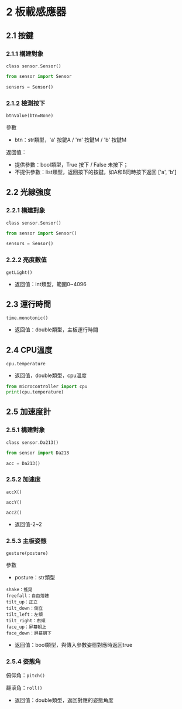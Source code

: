 # 2 板載感應器

## 2.1 按鍵

### 2.1.1 構建對象

`class sensor.Sensor()`

```python
from sensor import Sensor

sensors = Sensor()
```

### 2.1.2 檢測按下

`btnValue(btn=None)`

參數

* btn：str類型，'a' 按鍵A / 'm' 按鍵M / 'b' 按鍵M

返回值：

* 提供參數：bool類型，True 按下 / False 未按下；
* 不提供參數：list類型，返回按下的按鍵，如A和B同時按下返回 \['a', 'b']

## 2.2 光線強度

### 2.2.1 構建對象

`class sensor.Sensor()`

```python
from sensor import Sensor()

sensors = Sensor()
```

### 2.2.2 亮度數值

`getLight()`

* 返回值：int類型，範圍0\~4096

## 2.3 運行時間

`time.monotonic()`

* 返回值：double類型，主板運行時間

## 2.4 CPU溫度

`cpu.temperature`

* 返回值，double類型，cpu溫度

```python
from microcontroller import cpu
print(cpu.temperature)
```

## 2.5 加速度計

### 2.5.1 構建對象

`class sensor.Da213()`

```python
from sensor import Da213

acc = Da213()
```

### 2.5.2 加速度

`accX()`

`accY()`

`accZ()`

* 返回值-2\~2

### 2.5.3 主板姿態

`gesture(posture)`

參數

* posture：str類型

```
shake：搖晃
freefall：自由落體
tilt_up：正立
tilt_down：倒立
tilt_left：左傾
tilt_right：右傾
face_up：屏幕朝上
face_down：屏幕朝下
```

* 返回值：bool類型，與傳入參數姿態對應時返回true

### **2.5.4** 姿態角

俯仰角：`pitch()`

翻滚角：`roll()`

* 返回值：double類型，返回對應的姿態角度
